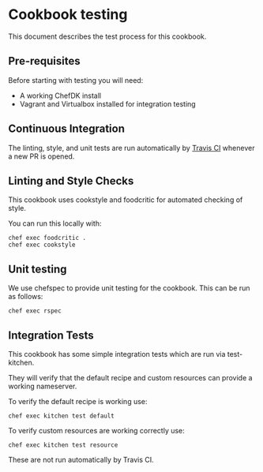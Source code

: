 # Cookbook testing

This document describes the test process for this cookbook.

## Pre-requisites

Before starting with testing you will need:

* A working ChefDK install
* Vagrant and Virtualbox installed for integration testing

## Continuous Integration

The linting, style, and unit tests are run automatically
by [Travis CI](https://travis-ci.org/joyofhex/cookbook-bind) whenever a new
PR is opened.

## Linting and Style Checks

This cookbook uses cookstyle and foodcritic for automated checking of style.

You can run this locally with:

```
chef exec foodcritic .
chef exec cookstyle
```

## Unit testing

We use chefspec to provide unit testing for the cookbook. This can be run
as follows:

```
chef exec rspec
```

## Integration Tests

This cookbook has some simple integration tests which are run via test-kitchen.

They will verify that the default recipe and custom resources can provide a
working nameserver.

To verify the default recipe is working use:

```
chef exec kitchen test default
```

To verify custom resources are working correctly use:

```
chef exec kitchen test resource
```

These are not run automatically by Travis CI.
